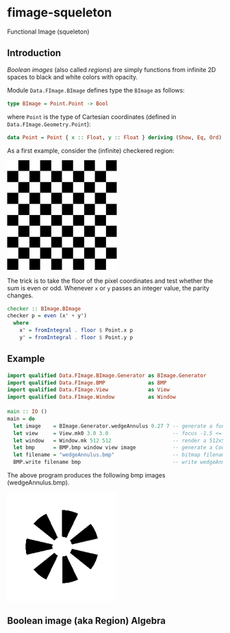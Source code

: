 # fimage-squeleton
Functional Image (squeleton)

## Introduction

*Boolean images* (also called *regions*) are simply functions from infinite 2D
spaces to black and white colors with opacity.

Module `Data.FImage.BImage` defines type the `BImage` as follows:
```haskell
type BImage = Point.Point -> Bool
```
where `Point` is the type of Cartesian coordinates (defined in
`Data.FImage.Geometry.Point`):
```haskell
data Point = Point { x :: Float, y :: Float } deriving (Show, Eq, Ord)
```

As a first example, consider the (infinite) checkered region:

![checker](/images/checker.bmp)

The trick is to take the floor of the pixel coordinates and test whether the sum
is even or odd. Whenever ```x``` or ```y``` passes an integer value, the parity
changes.

```haskell
checker :: BImage.BImage
checker p = even (x' + y')
  where
    x' = fromIntegral . floor $ Point.x p
    y' = fromIntegral . floor $ Point.y p
```

## Example

```haskell
import qualified Data.FImage.BImage.Generator as BImage.Generator
import qualified Data.FImage.BMP              as BMP
import qualified Data.FImage.View             as View
import qualified Data.FImage.Window           as Window

main :: IO ()
main = do
  let image    = BImage.Generator.wedgeAnnulus 0.27 7 -- generate a functional image
  let view     = View.mk0 3.0 3.0                     -- focus -1.5 <= x <= 1.5 and -1.5 <= y <= 1.5
  let window   = Window.mk 512 512                    -- render a 512x512 bitmap image
  let bmp      = BMP.bmp window view image            -- generate a Codec.BMP.BMP bitmap image
  let filename = "wedgeAnnulus.bmp"                   -- bitmap filename
  BMP.write filename bmp                              -- write wedgeAnnulus.bmp to disk
```

The above program produces the following bmp images (wedgeAnnulus.bmp).

![wedge annulus](/images/wedgeAnnulus.bmp)

## Boolean image (aka Region) Algebra
